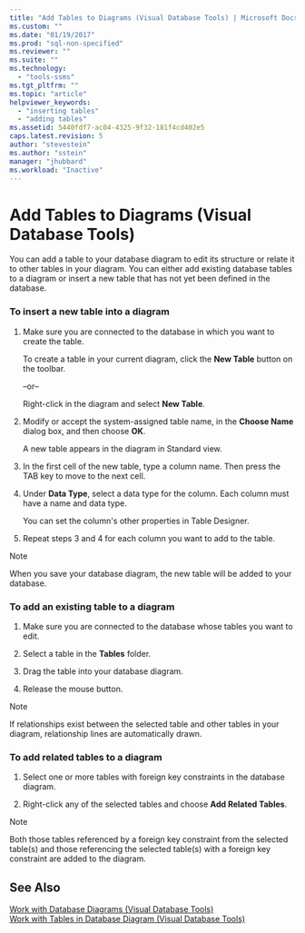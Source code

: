 ```yaml
---
title: "Add Tables to Diagrams (Visual Database Tools) | Microsoft Docs"
ms.custom: ""
ms.date: "01/19/2017"
ms.prod: "sql-non-specified"
ms.reviewer: ""
ms.suite: ""
ms.technology: 
  - "tools-ssms"
ms.tgt_pltfrm: ""
ms.topic: "article"
helpviewer_keywords: 
  - "inserting tables"
  - "adding tables"
ms.assetid: 5440fdf7-ac04-4325-9f32-181f4cd402e5
caps.latest.revision: 5
author: "stevestein"
ms.author: "sstein"
manager: "jhubbard"
ms.workload: "Inactive"
---
```

# Add Tables to Diagrams (Visual Database Tools)
You can add a table to your database diagram to edit its structure or relate it to other tables in your diagram. You can either add existing database tables to a diagram or insert a new table that has not yet been defined in the database.  
  
### To insert a new table into a diagram  
  
1.  Make sure you are connected to the database in which you want to create the table.  
  
    To create a table in your current diagram, click the **New Table** button on the toolbar.  
  
    –or–  
  
    Right-click in the diagram and select **New Table**.  
  
2.  Modify or accept the system-assigned table name, in the **Choose Name** dialog box, and then choose **OK**.  
  
    A new table appears in the diagram in Standard view.  
  
3.  In the first cell of the new table, type a column name. Then press the TAB key to move to the next cell.  
  
4.  Under **Data Type**, select a data type for the column. Each column must have a name and data type.  
  
    You can set the column's other properties in Table Designer.  
  
5.  Repeat steps 3 and 4 for each column you want to add to the table.  
  
> [!NOTE]  
> When you save your database diagram, the new table will be added to your database.  
  
### To add an existing table to a diagram  
  
1.  Make sure you are connected to the database whose tables you want to edit.  
  
2.  Select a table in the **Tables** folder.  
  
3.  Drag the table into your database diagram.  
  
4.  Release the mouse button.  
  
> [!NOTE]  
> If relationships exist between the selected table and other tables in your diagram, relationship lines are automatically drawn.  
  
### To add related tables to a diagram  
  
1.  Select one or more tables with foreign key constraints in the database diagram.  
  
2.  Right-click any of the selected tables and choose **Add Related Tables**.  
  
> [!NOTE]  
> Both those tables referenced by a foreign key constraint from the selected table(s) and those referencing the selected table(s) with a foreign key constraint are added to the diagram.  
  
## See Also  
[Work with Database Diagrams (Visual Database Tools)](../../ssms/visual-db-tools/work-with-database-diagrams-visual-database-tools.md)  
[Work with Tables in Database Diagram (Visual Database Tools)](../../ssms/visual-db-tools/work-with-tables-in-database-diagram-visual-database-tools.md)  
  
